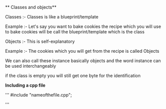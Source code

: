 ** Classes and objects**

Classes :- Classes is like a blueprint/template 

Example :- Let's say you want to bake cookies the recipe which you will use to bake cookies will be call the blueprint/template which is the class

Objects :- This is self-explanatory 

Example :- The cookies which you will get from the recipe is called Objects 

We can also call these instance basically objects and the word instance can be used interchangeably 


if the class is empty you will still get one byte for the identification


**Including a cpp file**

'''
#include "nameofthefile.cpp";

'''

